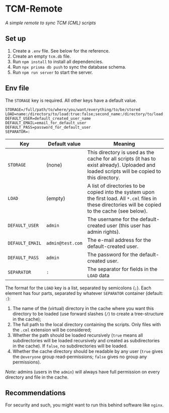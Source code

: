 # TCM-Remote
*A simple remote to sync TCM (CML) scripts*

## Set up
1. Create a `.env` file. See below for the reference.
2. Create an empty `tcm.db` file.
3. Run `npm install` to install all dependencies.
4. Run `npx prisma db push` to sync the database schema.
5. Run `npm run server` to start the server.

## Env file
The `STORAGE` key is required. 
All other keys have a default value.

```dotenv
STORAGE=/full/path/to/where/you/want/everything/to/be/stored
LOAD=name:/directory/to/load:true:false;second_name:/directory/to/load:false:true
DEFAULT_USER=default_created_user_name
DEFAULT_EMAIL=email_for_default_user
DEFAULT_PASS=password_for_default_user
SEPARATOR=:
```

 | Key             | Default value    | Meaning                                                                                                                                                 |
 |-----------------|------------------|---------------------------------------------------------------------------------------------------------------------------------------------------------|
 | `STORAGE`       | (none)           | This directory is used as the cache for all scripts (it has to exist already). Uploaded and loaded scripts will be copied to this directory.            |
 | `LOAD`          | (empty)          | A list of directories to be copied into the system upon the first load. All `*.cml` files in these directories will be copied to the cache (see below). |
 | `DEFAULT_USER`  | `admin`          | The username for the default-created user (this user has admin rights).                                                                                 |
 | `DEFAULT_EMAIL` | `admin@test.com` | The e-mail address for the default-created user.                                                                                                        |
 | `DEFAULT_PASS`  | `admin`          | The password for the default-created user.                                                                                                              |
 | `SEPARATOR`     | `:`              | The separator for fields in the `LOAD` data                                                                                                             |

The format for the `LOAD` key is a list, separated by semicolons (`;`). Each element has four parts, separated by whatever `SEPARATOR` container (default: `:`):
1. The name of the (virtual) directory in the cache where you want this directory to be loaded (use forward slashes (`/`) to create a tree-structure in the cache);
2. The full path to the local directory containing the scripts. Only files with the `.cml` extension will be considered;
3. Whether the path should be loaded recursively (`true` means all subdirectories will be loaded recursively and created as subdirectories in the cache). If `false`, no subdirectories will be loaded.
4. Whether the cache directory should be readable by any user (`true` gives the `@everyone` group read-permissions; `false` gives no group any permissions).

*Note:* admins (users in the `admin`) will always have full permission on every directory and file in the cache.

## Recommendations
For security and such, you might want to run this behind software like `nginx`.
